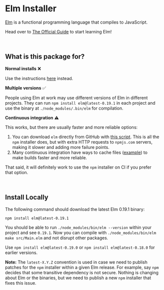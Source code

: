 # Elm Installer

[Elm](https://elm-lang.org) is a functional programming language that compiles to JavaScript.

Head over to [The Official Guide](https://guide.elm-lang.org/) to start learning Elm!


<br/>

## What is this package for?

**Normal installs** ❌

Use the instructions [here](https://guide.elm-lang.org/install/elm.html) instead.

**Multiple versions** ✅

People using Elm at work may use different versions of Elm in different projects. They can run `npm install elm@latest-0.19.1` in each project and use the binary at `./node_modules/.bin/elm` for compilation.

**Continuous integration** ⚠️

This works, but there are usually faster and more reliable options:

1. You can download `elm` directly from GitHub with [this script](https://github.com/elm/compiler/blob/master/installers/linux/README.md). This is all the `npm` installer does, but with extra HTTP requests to `npmjs.com` servers, making it slower and adding more failure points.
2. Many continuous integration have ways to cache files ([example](https://docs.travis-ci.com/user/caching/)) to make builds faster and more reliable.

That said, it will definitely work to use the `npm` installer on CI if you prefer that option.


<br/>

## Install Locally

The following command should download the latest Elm 0.19.1 binary:

```
npm install elm@latest-0.19.1
```

You should be able to run `./node_modules/bin/elm --version` within your project and see `0.19.1`. Now you can compile with `./node_modules/bin/elm make src/Main.elm` and not disrupt other packages.

Use `npm install elm@latest-0.19.0` or `npm install elm@latest-0.18.0` for earlier versions.

**Note:** The `latest-X.Y.Z` convention is used in case we need to publish patches for the `npm` installer within a given Elm release. For example, say `npm` decides that some transitive dependency is not secure. Nothing is changing about Elm or the binaries, but we need to publish a new `npm` installer that fixes this issue.

